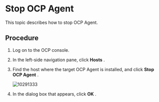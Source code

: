 Stop OCP Agent 
===================================

This topic describes how to stop OCP Agent. 

**Procedure** 
----------------------------------

1. Log on to the OCP console.

   

2. In the left-side navigation pane, click **Hosts** .

   

3. Find the host where the target OCP Agent is installed, and click **Stop OCP Agent** .

   ![10291333](https://help-static-aliyun-doc.aliyuncs.com/assets/img/en-US/3760664561/p345716.png)
   

4. In the dialog box that appears, click **OK** .

   




